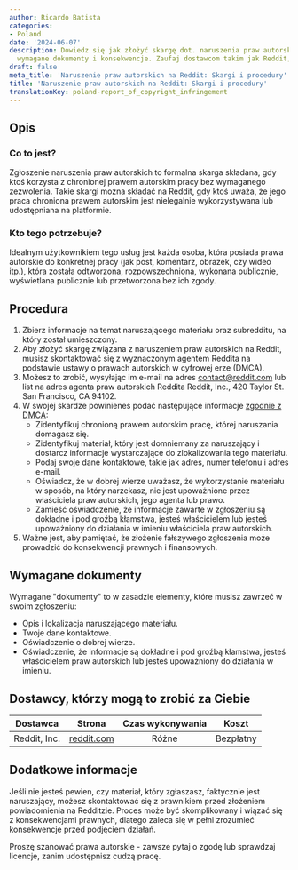```yaml
---
author: Ricardo Batista
categories:
- Poland
date: '2024-06-07'
description: Dowiedz się jak złożyć skargę dot. naruszenia praw autorskich na Reddit,
  wymagane dokumenty i konsekwencje. Zaufaj dostawcom takim jak Reddit, Inc.
draft: false
meta_title: 'Naruszenie praw autorskich na Reddit: Skargi i procedury'
title: 'Naruszenie praw autorskich na Reddit: Skargi i procedury'
translationKey: poland-report_of_copyright_infringement
---
```



## Opis
### Co to jest?
Zgłoszenie naruszenia praw autorskich to formalna skarga składana, gdy ktoś korzysta z chronionej prawem autorskim pracy bez wymaganego zezwolenia. Takie skargi można składać na Reddit, gdy ktoś uważa, że jego praca chroniona prawem autorskim jest nielegalnie wykorzystywana lub udostępniana na platformie.

### Kto tego potrzebuje?
Idealnym użytkownikiem tego usług jest każda osoba, która posiada prawa autorskie do konkretnej pracy (jak post, komentarz, obrazek, czy wideo itp.), która została odtworzona, rozpowszechniona, wykonana publicznie, wyświetlana publicznie lub przetworzona bez ich zgody.

## Procedura

1. Zbierz informacje na temat naruszającego materiału oraz subredditu, na który został umieszczony.
2. Aby złożyć skargę związana z naruszeniem praw autorskich na Reddit, musisz skontaktować się z wyznaczonym agentem Reddita na podstawie ustawy o prawach autorskich w cyfrowej erze (DMCA).
3. Możesz to zrobić, wysyłając im e-mail na adres contact@reddit.com lub list na adres agenta praw autorskich Reddita Reddit, Inc., 420 Taylor St. San Francisco, CA 94102.
4. W swojej skardze powinieneś podać następujące informacje [zgodnie z DMCA](https://www.copyright.gov/title17/92chap5.html#512):
   - Zidentyfikuj chronioną prawem autorskim pracę, której naruszania domagasz się.
   - Zidentyfikuj materiał, który jest domniemany za naruszający i dostarcz informacje wystarczające do zlokalizowania tego materiału.
   - Podaj swoje dane kontaktowe, takie jak adres, numer telefonu i adres e-mail.
   - Oświadcz, że w dobrej wierze uważasz, że wykorzystanie materiału w sposób, na który narzekasz, nie jest upoważnione przez właściciela praw autorskich, jego agenta lub prawo.
   - Zamieść oświadczenie, że informacje zawarte w zgłoszeniu są dokładne i pod groźbą kłamstwa, jesteś właścicielem lub jesteś upoważniony do działania w imieniu właściciela praw autorskich.
5. Ważne jest, aby pamiętać, że złożenie fałszywego zgłoszenia może prowadzić do konsekwencji prawnych i finansowych.

## Wymagane dokumenty
Wymagane "dokumenty" to w zasadzie elementy, które musisz zawrzeć w swoim zgłoszeniu:
- Opis i lokalizacja naruszającego materiału.
- Twoje dane kontaktowe.
- Oświadczenie o dobrej wierze.
- Oświadczenie, że informacje są dokładne i pod groźbą kłamstwa, jesteś właścicielem praw autorskich lub jesteś upoważniony do działania w imieniu.

## Dostawcy, którzy mogą to zrobić za Ciebie

| Dostawca        |     Strona     |     Czas wykonywania    |       Koszt      |
| --------------- | --------------- |  :-------------: | :-------------: |
| Reddit, Inc.    |  [reddit.com](https://www.reddit.com/)  |      Różne     |        Bezpłatny     |

## Dodatkowe informacje
Jeśli nie jesteś pewien, czy materiał, który zgłaszasz, faktycznie jest naruszający, możesz skontaktować się z prawnikiem przed złożeniem powiadomienia na Redditzie. Proces może być skomplikowany i wiązać się z konsekwencjami prawnych, dlatego zaleca się w pełni zrozumieć konsekwencje przed podjęciem działań.

Proszę szanować prawa autorskie - zawsze pytaj o zgodę lub sprawdzaj licencje, zanim udostępnisz cudzą pracę.